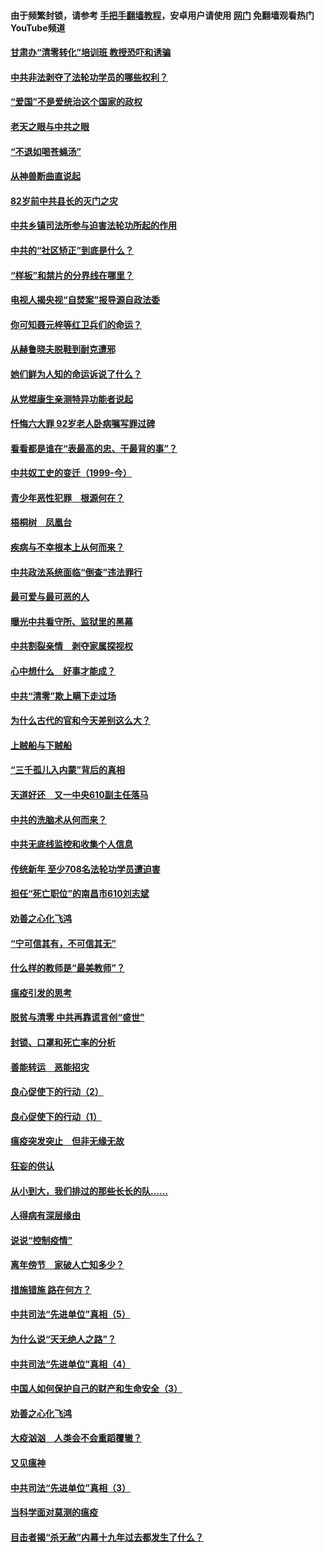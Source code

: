 #### 由于频繁封锁，请参考 [手把手翻墙教程](https://github.com/gfw-breaker/guides/wiki/)，安卓用户请使用 [网门](https://github.com/gfw-breaker/nogfw/blob/master/dl.md?t=04190501) 免翻墙观看热门YouTube频道 

#### [甘肃办“清零转化”培训班 教授恐吓和诱骗](../pages/19/423498.md?t=04190501) 

#### [中共非法剥夺了法轮功学员的哪些权利？](../pages/19/423392.md?t=04190501) 

#### [“爱国”不是爱统治这个国家的政权](../pages/19/423029.md?t=04190501) 

#### [老天之眼与中共之眼](../pages/19/423378.md?t=04190501) 

#### [“不退如喝苍蝇汤”](../pages/19/423287.md?t=04190501) 

#### [从神兽断曲直说起](../pages/19/423201.md?t=04190501) 

#### [82岁前中共县长的灭门之灾](../pages/19/423055.md?t=04190501) 

#### [中共乡镇司法所参与迫害法轮功所起的作用](../pages/19/423064.md?t=04190501) 

#### [中共的“社区矫正”到底是什么？](../pages/19/422870.md?t=04190501) 

#### [“样板”和禁片的分界线在哪里？](../pages/19/422704.md?t=04190501) 

#### [电视人揭央视“自焚案”报导源自政法委](../pages/19/422770.md?t=04190501) 

#### [你可知聂元梓等红卫兵们的命运？](../pages/19/422848.md?t=04190501) 

#### [从赫鲁晓夫脱鞋到耐克遭邪](../pages/19/422826.md?t=04190501) 

#### [她们鲜为人知的命运诉说了什么？](../pages/19/422754.md?t=04190501) 

#### [从党棍康生亲测特异功能者说起](../pages/19/422657.md?t=04190501) 

#### [忏悔六大罪 92岁老人卧病嘱写罪过碑](../pages/19/422750.md?t=04190501) 

#### [看看都是谁在“表最高的忠、干最背的事”？](../pages/19/422703.md?t=04190501) 

#### [中共奴工史的变迁（1999-今）](../pages/19/422656.md?t=04190501) 

#### [青少年恶性犯罪　根源何在？](../pages/19/422449.md?t=04190501) 

#### [梧桐树　凤凰台](../pages/19/422442.md?t=04190501) 

#### [疾病与不幸根本上从何而来？](../pages/19/422438.md?t=04190501) 

#### [中共政法系统面临“倒查”违法罪行](../pages/19/422497.md?t=04190501) 

#### [最可爱与最可恶的人](../pages/19/422448.md?t=04190501) 

#### [曝光中共看守所、监狱里的黑幕](../pages/19/422390.md?t=04190501) 

#### [中共割裂亲情　剥夺家属探视权](../pages/19/422364.md?t=04190501) 

#### [心中想什么　好事才能成？](../pages/19/422318.md?t=04190501) 

#### [中共“清零”欺上瞒下走过场](../pages/19/422306.md?t=04190501) 

#### [为什么古代的官和今天差别这么大？](../pages/19/422228.md?t=04190501) 

#### [上贼船与下贼船](../pages/19/422276.md?t=04190501) 

#### [“三千孤儿入内蒙”背后的真相](../pages/19/422229.md?t=04190501) 

#### [天道好还　又一中央610副主任落马](../pages/19/422155.md?t=04190501) 

#### [中共的洗脑术从何而来？](../pages/19/422154.md?t=04190501) 

#### [中共无底线监控和收集个人信息](../pages/19/422039.md?t=04190501) 

#### [传统新年 至少708名法轮功学员遭迫害](../pages/19/421946.md?t=04190501) 

#### [担任“死亡职位”的南昌市610刘志斌](../pages/19/421957.md?t=04190501) 

#### [劝善之心化飞鸿](../pages/19/421164.md?t=04190501) 

#### [“宁可信其有，不可信其无”](../pages/19/421691.md?t=04190501) 

#### [什么样的教师是“最美教师”？](../pages/19/421755.md?t=04190501) 

#### [瘟疫引发的思考](../pages/19/421594.md?t=04190501) 

#### [脱贫与清零 中共再靠谎言创“盛世”](../pages/19/421590.md?t=04190501) 

#### [封锁、口罩和死亡率的分析](../pages/19/421495.md?t=04190501) 

#### [善能转运　恶能招灾](../pages/19/421334.md?t=04190501) 

#### [良心促使下的行动（2）](../pages/19/421361.md?t=04190501) 

#### [良心促使下的行动（1）](../pages/19/421302.md?t=04190501) 

#### [瘟疫突发突止　但非无缘无故](../pages/19/421281.md?t=04190501) 

#### [狂妄的供认](../pages/19/421199.md?t=04190501) 

#### [从小到大，我们排过的那些长长的队……](../pages/19/421243.md?t=04190501) 

#### [人得病有深层缘由](../pages/19/420864.md?t=04190501) 

#### [说说“控制疫情”](../pages/19/420831.md?t=04190501) 

#### [离年傍节　家破人亡知多少？](../pages/19/420563.md?t=04190501) 

#### [措施错施  路在何方？](../pages/19/420076.md?t=04190501) 

#### [中共司法“先进单位”真相（5）](../pages/19/419453.md?t=04190501) 

#### [为什么说“天无绝人之路”？](../pages/19/419618.md?t=04190501) 

#### [中共司法“先进单位”真相（4）](../pages/19/419452.md?t=04190501) 

#### [中国人如何保护自己的财产和生命安全（3）](../pages/19/419405.md?t=04190501) 

#### [劝善之心化飞鸿](../pages/19/418758.md?t=04190501) 

#### [大疫汹汹　人类会不会重蹈覆辙？](../pages/19/419691.md?t=04190501) 

#### [又见瘟神](../pages/19/419225.md?t=04190501) 

#### [中共司法“先进单位”真相（3）](../pages/19/419451.md?t=04190501) 

#### [当科学面对莫测的瘟疫](../pages/19/419625.md?t=04190501) 

#### [目击者揭“杀无赦”内幕十九年过去都发生了什么？](../pages/19/419617.md?t=04190501) 

